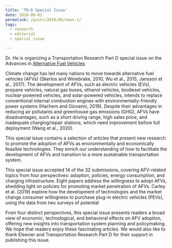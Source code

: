 ```yaml
---
title: 'TR-D Special Issue'
date: 2018-06-01
permalink: /posts/2018/06/news-1/
tags:
  - research
  - editorial
  - special issue

---
```


Dr. He is organizing a Transportation Research Part D special issue on the Advances in [Alternative Fuel Vehicles](https://www.sciencedirect.com/science/article/abs/pii/S1361920920305952)

Climate change has led many nations to move towards alternative fuel vehicles (AFVs) (Skerlos and Winebrake, 2010, Wu et al., 2015, Jansson et al., 2017). The development of AFVs, such as electric vehicles (EVs), propane vehicles, natural gas buses, ethanol vehicles, biodiesel vehicles, nuclear-powered vehicles, and solar-powered vehicles, intends to replace conventional internal combustion engines with environmentally-friendly power systems (Hachem and Giovanni, 2019). Despite their advantages in reducing air pollutants and greenhouse gas emissions (GHG), AFVs have disadvantages, such as a short driving range, high sales price, and inadequate charging/repair stations, which need improvement before full deployment (Wang et al., 2020).

This special issue contains a selection of articles that present new research to promote the adoption of AFVs as environmentally and economically feasible technologies. They enrich our understanding of how to facilitate the development of AFVs and transition to a more sustainable transportation system.

This special issue accepted 14 of the 32 submissions, covering AFV-related topics from four perspectives: adoption, policies, energy consumption, and charging infrastructure.
Eight papers address the willingness to adopt AFVs, shedding light on policies for promoting market penetration of AFVs. Carley et al. (2019) explore how the development of technologies and the market change consumer willingness to purchase plug-in electric vehicles (PEVs), using the data from two surveys of potential

From four distinct perspectives, this special issue presents readers a broad view of economic, technological, and behavioral effects on AFV adoption, offering new insights into transportation system planning and policymaking. We hope that readers enjoy these fascinating articles. We would also like to thank Elsevier and Transportation Research Part D for their support in publishing this issue.